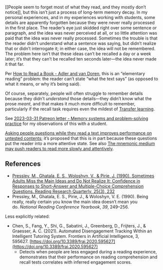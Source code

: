 [[People seem to forget most of what they read, and they mostly don’t notice]], but this isn’t just a process of long-term memory decay. In my personal experiences, and in my experiences working with students, some details are apparently forgotten because they were never really processed in the first place. The reader’s eye just skidded right over some sentence or paragraph, and the idea was never perceived at all, or so little attention was paid that the idea was never really processed. Sometimes the trouble is that the reader didn’t understand what a sentence was saying, but didn’t realize that or didn’t interrogate it; in either case, the idea will not be remembered. The problem here isn’t that these ideas can’t be recalled a day or a week later; it’s that they can’t be recalled ten seconds later—the idea never made it that far.

Per [How to Read a Book - Adler and van Doren](https://notes.andymatuschak.org/zFSbY4oPcbeKpotrJVf1A8P), this is an “elementary reading” problem: the reader can’t state “what the text says” (as opposed to what it means, or why it’s being said).

Of course, separately, people will often struggle to remember details because they didn’t _understand_ those details—they didn’t know what the prose _meant_, and that makes it much more difficult to remember, particularly if the recall task requires even the mildest of [Transfer learning](https://notes.andymatuschak.org/z7ffiDfqTR9pPcEEUUbCL7C).

See [2023-03-31 Patreon letter - Memory systems and problem-solving practice](https://notes.andymatuschak.org/zM6bNwCLbGwMQFdHqoEYgfr) for my observations of this with a student.

[Asking people questions while they read a text improves performance on untested contents](https://notes.andymatuschak.org/z4m9Gat7zi9YUmZzQRR7pwt); it’s proposed that this is in part because these questions put the reader into a more attentive state. See also [The mnemonic medium may push readers to read more slowly and attentively](https://notes.andymatuschak.org/z5aepnaCuu6XiPqB4LgBDkH).

## References

- [Pressley, M., Ghatala, E. S., Woloshyn, V., & Pirie, J. (1990). Sometimes Adults Miss the Main Ideas and Do Not Realize It: Confidence in Responses to Short-Answer and Multiple-Choice Comprehension Questions. Reading Research Quarterly, 25(3), 232](https://notes.andymatuschak.org/zAjmbn5vyb2HskGDLBBR3aP)
- Pressley, M., Ghatala, E. S., Pirie, J., & Woloshyn, V. E. (1990). Being really, really certain you know the main idea doesn’t mean you do. _National Reading Conference Yearbook_, _39_, 249–256.

Less explicitly related:

- Chen, S., Fang, Y., Shi, G., Sabatini, J., Greenberg, D., Frijters, J., & Graesser, A. C. (2021). Automated Disengagement Tracking Within an Intelligent Tutoring System. Frontiers in Artificial Intelligence, 3, 595627. [https://doi.org/10.3389/frai.2020.595627](https://doi.org/10.3389/frai.2020.595627)
    - Detects when people are less engaged during a reading experience, demonstrates that their performance on reading comprehension and recall tests correlates with inferred engagement scores.